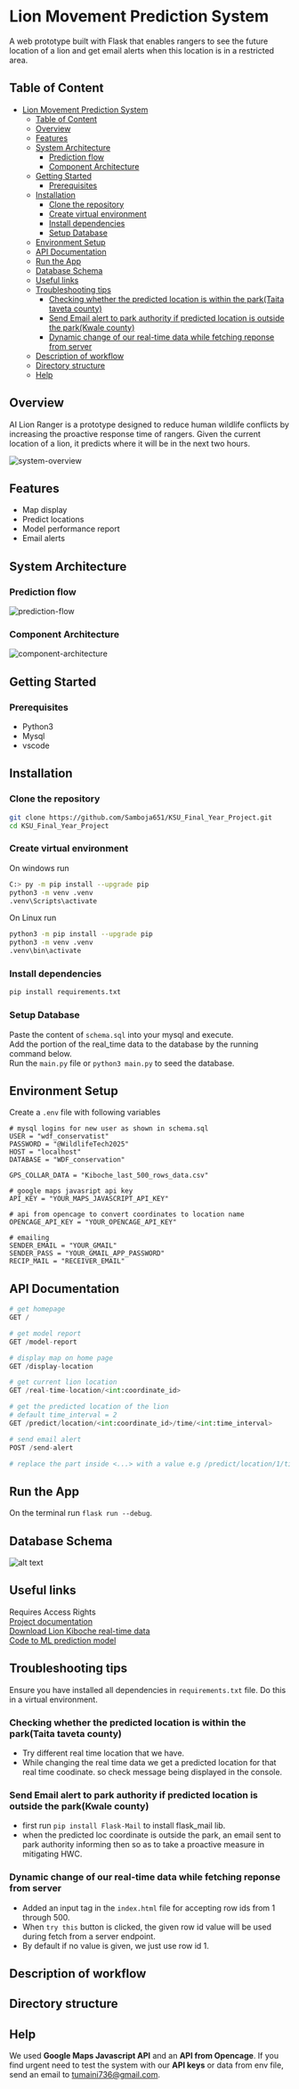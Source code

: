 # Lion Movement Prediction System

A web prototype built with Flask that enables rangers to see the future location of a lion and get email alerts when this location is in a restricted area.

## Table of Content

- [Lion Movement Prediction System](#lion-movement-prediction-system)
  - [Table of Content](#table-of-content)
  - [Overview](#overview)
  - [Features](#features)
  - [System Architecture](#system-architecture)
    - [Prediction flow](#prediction-flow)
    - [Component Architecture](#component-architecture)
  - [Getting Started](#getting-started)
    - [Prerequisites](#prerequisites)
  - [Installation](#installation)
    - [Clone the repository](#clone-the-repository)
    - [Create virtual environment](#create-virtual-environment)
    - [Install dependencies](#install-dependencies)
    - [Setup Database](#setup-database)
  - [Environment Setup](#environment-setup)
  - [API Documentation](#api-documentation)
  - [Run the App](#run-the-app)
  - [Database Schema](#database-schema)
  - [Useful links](#useful-links)
  - [Troubleshooting tips](#troubleshooting-tips)
    - [Checking whether the predicted location is within the park(Taita taveta county)](#checking-whether-the-predicted-location-is-within-the-parktaita-taveta-county)
    - [Send Email alert to park authority if predicted location is outside the park(Kwale county)](#send-email-alert-to-park-authority-if-predicted-location-is-outside-the-parkkwale-county)
    - [Dynamic change of our real-time data while fetching reponse from server](#dynamic-change-of-our-real-time-data-while-fetching-reponse-from-server)
  - [Description of workflow](#description-of-workflow)
  - [Directory structure](#directory-structure)
  - [Help](#help)

## Overview

AI Lion Ranger is a prototype designed to reduce human wildlife conflicts by increasing the proactive response time of rangers. Given the current location of a lion, it predicts where it will be in the next two hours.

![system-overview](./static/images/system-overview.png)

## Features

- Map display
- Predict locations
- Model performance report
- Email alerts

## System Architecture

### Prediction flow

![prediction-flow](./static/images/prediction-flow.png)

### Component Architecture

![component-architecture](./static/images/component-architecture.png)

## Getting Started

### Prerequisites

- Python3
- Mysql
- vscode

## Installation

### Clone the repository

```bash
git clone https://github.com/Samboja651/KSU_Final_Year_Project.git
cd KSU_Final_Year_Project
```

### Create virtual environment

On windows run

```bash
C:> py -m pip install --upgrade pip
python3 -m venv .venv
.venv\Scripts\activate
```

On Linux run

```bash
python3 -m pip install --upgrade pip
python3 -m venv .venv
.venv\bin\activate
```

### Install dependencies

```bash
pip install requirements.txt
```

### Setup Database

Paste the content of `schema.sql` into your mysql and execute.\
Add the portion of the real_time data to the database by the running command below.\
Run the `main.py` file or `python3 main.py` to seed the database.

## Environment Setup

Create a `.env` file with following variables

```env
# mysql logins for new user as shown in schema.sql
USER = "wdf_conservatist"
PASSWORD = "@WildlifeTech2025"
HOST = "localhost"
DATABASE = "WDF_conservation"

GPS_COLLAR_DATA = "Kiboche_last_500_rows_data.csv"

# google maps javasript api key
API_KEY = "YOUR_MAPS_JAVASCRIPT_API_KEY"

# api from opencage to convert coordinates to location name
OPENCAGE_API_KEY = "YOUR_OPENCAGE_API_KEY"

# emailing
SENDER_EMAIL = "YOUR_GMAIL"
SENDER_PASS = "YOUR_GMAIL_APP_PASSWORD"
RECIP_MAIL = "RECEIVER_EMAIL"
```

## API Documentation

```python
# get homepage
GET /

# get model report
GET /model-report

# display map on home page
GET /display-location

# get current lion location
GET /real-time-location/<int:coordinate_id>

# get the predicted location of the lion
# default time_interval = 2
GET /predict/location/<int:coordinate_id>/time/<int:time_interval>

# send email alert
POST /send-alert

# replace the part inside <...> with a value e.g /predict/location/1/time/2"
```

## Run the App

On the terminal run `flask run --debug`.

## Database Schema

![alt text](static/images/dbschema.png)

## Useful links

Requires Access Rights\
[Project documentation](https://onedrive.live.com/view?id=43505624473455EF!3340&resid=43505624473455EF!3340&authkey=!ArLn6xbCh_7MAEs&wdo=2&cid=43505624473455ef)\
[Download Lion Kiboche real-time data](https://drive.google.com/uc?id=1N9gEm56eMsf8qcRi3JwQzn2n4cxiuDsA&export=download)\
[Code to ML prediction model](https://colab.research.google.com/drive/1eLzl6sPXAiUuNLhWkPMxFJgJbLa70__4?usp=sharing)

## Troubleshooting tips

Ensure you have installed all dependencies in `requirements.txt` file. Do this in a virtual environment.

### Checking whether the predicted location is within the park(Taita taveta county)

- Try different real time location that we have.
- While changing the real time data we get a predicted location for that real time coodinate. so check message being displayed in the console.

### Send Email alert to park authority if predicted location is outside the park(Kwale county)

- first run `pip install Flask-Mail` to install flask_mail lib.
- when the predicted loc coordinate is outside the park, an email sent to park authority informing then so as to take a proactive measure in mitigating HWC.

### Dynamic change of our real-time data while fetching reponse from server

- Added an input tag in the `index.html` file for accepting row ids from 1 through 500.
- When `try this` button is clicked, the given row id value will be used during fetch from a server endpoint.
- By default if no value is given, we just use row id 1.

## Description of workflow

## Directory structure

## Help

We used **Google Maps Javascript API** and an **API from Opencage**. If you find urgent need to test the system with our **API keys** or data from env file, send an email to <tumaini736@gmail.com>.
